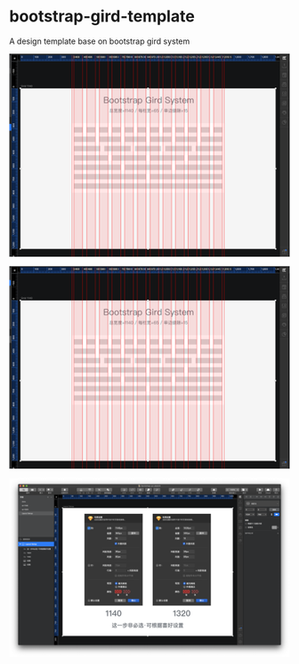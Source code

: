 # bootstrap-gird-template
A design template base on bootstrap gird system


![image](https://github.com/leosin/bootstrap-gird-template/blob/main/readme/images/gird-1140.png)

![image](https://github.com/leosin/bootstrap-gird-template/blob/main/readme/images/gird-1320.png)

![image](https://github.com/leosin/bootstrap-gird-template/blob/main/readme/images/Layout-Setup.png)